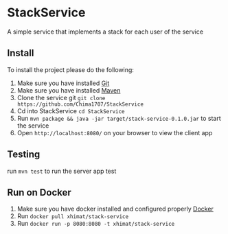 # StackService

A simple service that implements a stack for each user of the service

## Install

To install the project please do the following:

1. Make sure you have installed [Git](https://git-scm.com/book/en/v2/Getting-Started-Installing-Git)
2. Make sure you have installed [Maven](http://maven.apache.org/)
3. Clone the service git `git clone https://github.com/Chima1707/StackService`
4. Cd into StackService `cd StackService`
5. Run `mvn package && java -jar target/stack-service-0.1.0.jar` to start the service
6. Open `http://localhost:8080/` on your browser to view the client app

## Testing
run `mvn test` to run the server app test

## Run on Docker

1. Make sure you have docker installed and configured properly [Docker](https://docs.docker.com/engine/installation/)
2. Run `docker pull xhimat/stack-service`
3. Run  `docker run -p 8080:8080 -t xhimat/stack-service`